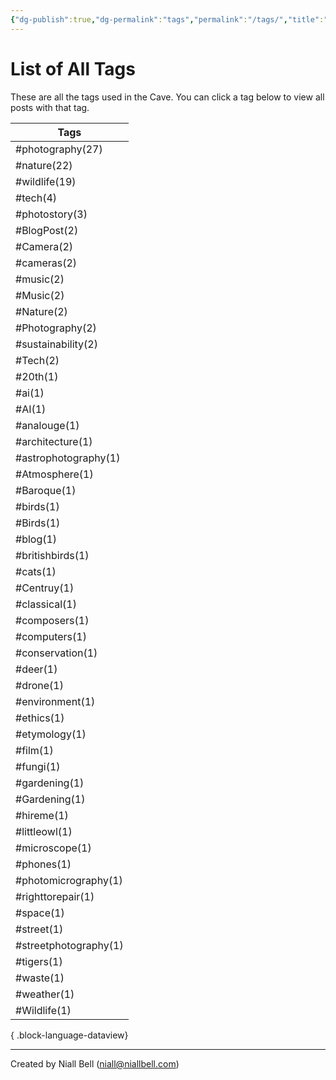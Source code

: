 ```yaml
---
{"dg-publish":true,"dg-permalink":"tags","permalink":"/tags/","title":"List of All Tags","hide":true,"noteIcon":null,"created":"2024-04-16T00:05:40.920+01:00","updated":"2024-04-16T00:07:18.935+01:00"}
---
```


# List of All Tags

These are all the tags used in the Cave. You can click a tag below to view all posts with that tag.

| Tags                  |
| --------------------- |
| #photography(27)      |
| #nature(22)           |
| #wildlife(19)         |
| #tech(4)              |
| #photostory(3)        |
| #BlogPost(2)          |
| #Camera(2)            |
| #cameras(2)           |
| #music(2)             |
| #Music(2)             |
| #Nature(2)            |
| #Photography(2)       |
| #sustainability(2)    |
| #Tech(2)              |
| #20th(1)              |
| #ai(1)                |
| #AI(1)                |
| #analouge(1)          |
| #architecture(1)      |
| #astrophotography(1)  |
| #Atmosphere(1)        |
| #Baroque(1)           |
| #birds(1)             |
| #Birds(1)             |
| #blog(1)              |
| #britishbirds(1)      |
| #cats(1)              |
| #Centruy(1)           |
| #classical(1)         |
| #composers(1)         |
| #computers(1)         |
| #conservation(1)      |
| #deer(1)              |
| #drone(1)             |
| #environment(1)       |
| #ethics(1)            |
| #etymology(1)         |
| #film(1)              |
| #fungi(1)             |
| #gardening(1)         |
| #Gardening(1)         |
| #hireme(1)            |
| #littleowl(1)         |
| #microscope(1)        |
| #phones(1)            |
| #photomicrography(1)  |
| #righttorepair(1)     |
| #space(1)             |
| #street(1)            |
| #streetphotography(1) |
| #tigers(1)            |
| #waste(1)             |
| #weather(1)           |
| #Wildlife(1)          |

{ .block-language-dataview}

---
Created by Niall Bell (niall@niallbell.com)